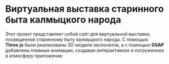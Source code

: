 # Виртуальная выставка старинного быта калмыцкого народа

Этот проект представляет собой сайт для виртуальной выставки, посвященной старинному быту калмыцкого народа. С помощью **Three.js** были реализованы 3D-модели экспонатов, а с помощью **GSAP** добавлены плавные анимации, создавая интерактивное и погруженное в атмосферу приложение.
